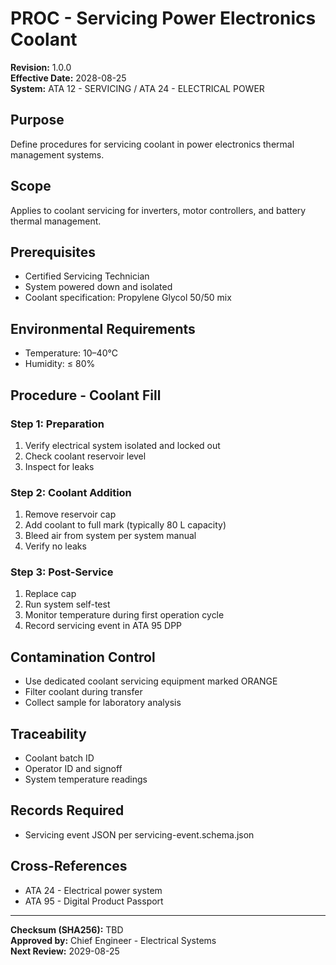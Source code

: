 # PROC - Servicing Power Electronics Coolant
**Revision:** 1.0.0  
**Effective Date:** 2028-08-25  
**System:** ATA 12 - SERVICING / ATA 24 - ELECTRICAL POWER  

## Purpose
Define procedures for servicing coolant in power electronics thermal management systems.

## Scope
Applies to coolant servicing for inverters, motor controllers, and battery thermal management.

## Prerequisites
* Certified Servicing Technician
* System powered down and isolated
* Coolant specification: Propylene Glycol 50/50 mix

## Environmental Requirements
* Temperature: 10–40°C
* Humidity: ≤ 80%

## Procedure - Coolant Fill

### Step 1: Preparation
1. Verify electrical system isolated and locked out
2. Check coolant reservoir level
3. Inspect for leaks

### Step 2: Coolant Addition
1. Remove reservoir cap
2. Add coolant to full mark (typically 80 L capacity)
3. Bleed air from system per system manual
4. Verify no leaks

### Step 3: Post-Service
1. Replace cap
2. Run system self-test
3. Monitor temperature during first operation cycle
4. Record servicing event in ATA 95 DPP

## Contamination Control
* Use dedicated coolant servicing equipment marked ORANGE
* Filter coolant during transfer
* Collect sample for laboratory analysis

## Traceability
* Coolant batch ID
* Operator ID and signoff
* System temperature readings

## Records Required
* Servicing event JSON per servicing-event.schema.json

## Cross-References
* ATA 24 - Electrical power system
* ATA 95 - Digital Product Passport

---
**Checksum (SHA256):** TBD  
**Approved by:** Chief Engineer - Electrical Systems  
**Next Review:** 2029-08-25
